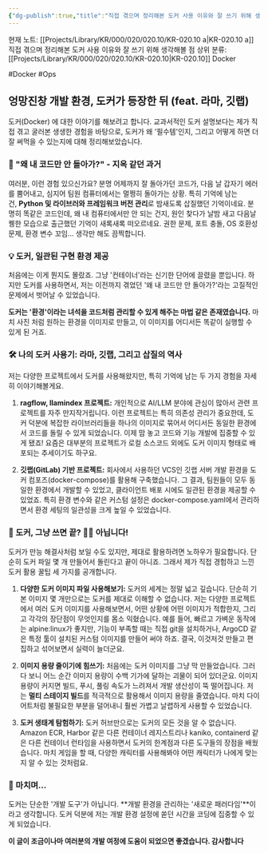 ```yaml
---
{"dg-publish":true,"title":"직접 겪으며 정리해본 도커 사용 이유와 잘 쓰기 위해 생각해볼 점","description":"Docker를 몇년 정도 써보면서 겪고 느꼈던점을 기록해봅니다. 도커의 경우 요즘 개발환경의 추세이기도하고 편리해서 잘 쓰는 것 같네요","permalink":"/projects/library/kr/000/020/020-10/kr-020-10-a/","dgPassFrontmatter":true,"noteIcon":"0","created":"2024-12-12T16:34:41.905+09:00","updated":"2025-03-18T02:04:09.781+09:00"}
---
```


현재 노트: [[Projects/Library/KR/000/020/020.10/KR-020.10 a\|KR-020.10 a]] 직접 겪으며 정리해본 도커 사용 이유와 잘 쓰기 위해 생각해볼 점
상위 분류: [[Projects/Library/KR/000/020/020.10/KR-020.10\|KR-020.10]] Docker


#Docker #Ops 


## 엉망진창 개발 환경, 도커가 등장한 뒤 (feat. 라마, 깃랩)
도커(Docker) 에 대한 이야기를 해보려고 합니다. 교과서적인 도커 설명보다는 제가 직접 겪고 굴러본 생생한 경험을 바탕으로, 도커가 왜 '필수템'인지, 그리고 어떻게 하면 더 잘 써먹을 수 있는지에 대해 정리해보았습니다.

### 🚫 "왜 내 코드만 안 돌아가?" - 지옥 같던 과거

여러분, 이런 경험 있으신가요? 분명 어제까지 잘 돌아가던 코드가, 다음 날 갑자기 에러를 뿜어내고, 심지어 팀원 컴퓨터에서는 멀쩡히 돌아가는 상황. 
특히 기억에 남는 건, **Python 및 라이브러와 프레임워크 버전 관리**로 밤새도록 삽질했던 기억이네요. 분명히 똑같은 코드인데, 왜 내 컴퓨터에서만 안 되는 건지, 원인 찾다가 날밤 새고 다음날 퀭한 모습으로 출근했던 기억이 새록새록 떠오르네요. 권한 문제, 포트 충돌, OS 호환성 문제, 환경 변수 꼬임... 생각만 해도 끔찍합니다.


### 💡 도커, 일관된 구현 환경 제공

처음에는 이게 뭔지도 몰랐죠. 그냥 '컨테이너'라는 신기한 단어에 끌렸을 뿐입니다. 하지만 도커를 사용하면서, 저는 이전까지 겪었던 '왜 내 코드만 안 돌아가?'라는 고질적인 문제에서 벗어날 수 있었습니다.

**도커는 '환경'이라는 녀석을 코드처럼 관리할 수 있게 해주는 마법 같은 존재였습니다.** 마치 사진 처럼 원하는 환경을 이미지로 만들고, 이 이미지를 어디서든 똑같이 실행할 수 있게 된 거죠.

### 🛠️ 나의 도커 사용기: 라마, 깃랩, 그리고 삽질의 역사

저는 다양한 프로젝트에서 도커를 사용해왔지만, 특히 기억에 남는 두 가지 경험을 자세히 이야기해볼게요.

1. **ragflow, llamindex 프로젝트:** 개인적으로 AI/LLM 분야에 관심이 많아서 관련 프로젝트를 자주 만지작거립니다. 이런 프로젝트는 특히 의존성 관리가 중요한데, 도커 덕분에 복잡한 라이브러리들을 하나의 이미지로 묶어서 어디서든 동일한 환경에서 코드를 돌릴 수 있게 되었습니다. 이제 맘 놓고 코드와 기능 개발에 집중할 수 있게 됐죠! 요즘은 대부분의 프로젝트가 로컬 소스코드 외에도 도커 이미지 형태로 배포되는 추세이기도 하구요.
    
2. **깃랩(GitLab) 기반 프로젝트:** 회사에서 사용하던 VCS인 깃랩 서버 개발 환경을 도커 컴포즈(docker-compose)를 활용해 구축했습니다. 그 결과, 팀원들이 모두 동일한 환경에서 개발할 수 있었고, 클라이언트 배포 시에도 일관된 환경을 제공할 수 있었죠. 특히 환경 변수와 같은 커스텀 설정은 docker-compose.yaml에서 관리하면서 환경 세팅의 일관성을 크게 높일 수 있었습니다.


### 🤔 도커, 그냥 쓰면 끝? 🙅‍♂️ 아닙니다!

도커가 만능 해결사처럼 보일 수도 있지만, 제대로 활용하려면 노하우가 필요합니다. 단순히 도커 파일 몇 개 만들어서 돌린다고 끝이 아니죠. 그래서 제가 직접 경험하고 느낀 도커 활용 꿀팁 세 가지를 공개합니다.

1. **다양한 도커 이미지 파일 사용해보기:** 도커의 세계는 정말 넓고 깊습니다. 단순히 기본 이미지 몇 개만으로는 도커를 제대로 이해할 수 없습니다. 저는 다양한 프로젝트에서 여러 도커 이미지를 사용해보면서, 어떤 상황에 어떤 이미지가 적합한지, 그리고 각각의 장단점이 무엇인지를 몸소 익혔습니다. 예를 들어, 빠르고 가벼운 동작에는 alpine:linux가 좋지만, 기능이 부족할 때는 직접 git을 설치하거나, ArgoCD 같은 특정 툴이 설치된 커스텀 이미지를 만들어 써야 하죠. 결국, 이것저것 만들고 편집하고 섞어보면서 실력이 늘더군요.
    
2. **이미지 용량 줄이기에 힘쓰기:** 처음에는 도커 이미지를 그냥 막 만들었습니다. 그러다 보니 어느 순간 이미지 용량이 수백 기가에 달하는 괴물이 되어 있더군요. 이미지 용량이 커지면 빌드, 푸시, 풀링 속도가 느려져서 개발 생산성이 뚝 떨어집니다. 저는 **멀티 스테이지 빌드**를 적극적으로 활용해서 이미지 용량을 줄였습니다. 마치 다이어트처럼 불필요한 부분을 덜어내니 훨씬 가볍고 날렵하게 사용할 수 있었습니다.
    
3. **도커 생태계 탐험하기:** 도커 허브만으로는 도커의 모든 것을 알 수 없습니다. Amazon ECR, Harbor 같은 다른 컨테이너 레지스트리나 kaniko, containerd 같은 다른 컨테이너 런타임을 사용하면서 도커의 한계점과 다른 도구들의 장점을 배웠습니다. 마치 게임을 할 때, 다양한 캐릭터를 사용해봐야 어떤 캐릭터가 나에게 맞는지 알 수 있는 것처럼요.
    

### 👋 마치며...

도커는 단순한 '개발 도구'가 아닙니다. **개발 환경을 관리하는 '새로운 패러다임'**이라고 생각합니다. 도커 덕분에 저는 개발 환경 설정에 쏟던 시간을 코딩에 집중할 수 있게 되었습니다.


**이 글이 조금이나마 여러분의 개발 여정에 도움이 되었으면 좋겠습니다. 감사합니다**